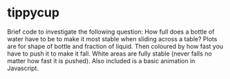 # tippycup
Brief code to investigate the following question: How full does a bottle of water have to be to make it most stable when sliding across a table?
Plots are for shape of bottle and fraction of liquid. Then coloured by how fast you have to push it to make it fall. White areas are fully stable (never falls no matter how fast it is pushed).
Also included is a basic animation in Javascript.
